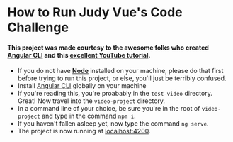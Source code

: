 # How to Run Judy Vue's Code Challenge

#### This project was made courtesy to the awesome folks who created [Angular CLI](https://cli.angular.io/) and this [excellent YouTube tutorial](https://www.youtube.com/watch?v=0eWrpsCLMJQ&list=PLC3y8-rFHvwhBRAgFinJR8KHIrCdTkZcZ).
* If you do not have [**Node**](https://nodejs.org/en/download/) installed on your machine, please do that first before trying to run this project, or else, you'll just be terribly confused.
* Install [Angular CLI](https://cli.angular.io/) globally on your machine
* If you're reading this, you're proabably in the `test-video` directory. Great! Now travel into the `video-project` directory. 
* In a command line of your choice, be sure you're in the root of `video-project` and type in the command `npm i`.
* If you haven't fallen asleep yet, now type the command `ng serve`.
* The project is now running at [localhost:4200](localhost:4200). 